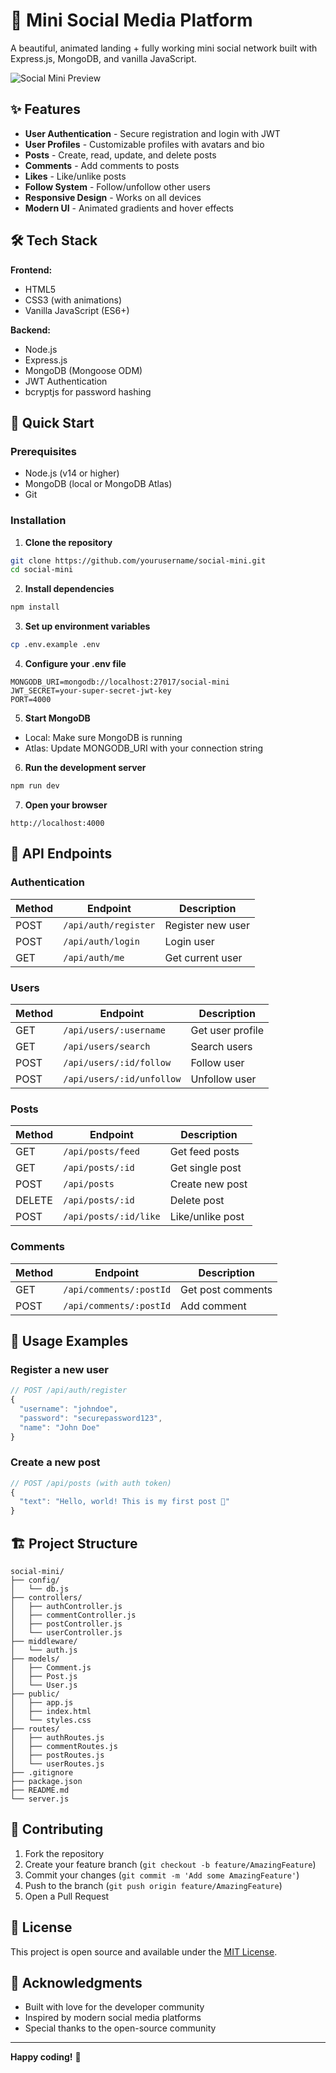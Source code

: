 # 🚀 Mini Social Media Platform

A beautiful, animated landing + fully working mini social network built with Express.js, MongoDB, and vanilla JavaScript.

![Social Mini Preview](https://via.placeholder.com/800x400?text=Social+Mini+Preview)

## ✨ Features

- **User Authentication** - Secure registration and login with JWT
- **User Profiles** - Customizable profiles with avatars and bio
- **Posts** - Create, read, update, and delete posts
- **Comments** - Add comments to posts
- **Likes** - Like/unlike posts
- **Follow System** - Follow/unfollow other users
- **Responsive Design** - Works on all devices
- **Modern UI** - Animated gradients and hover effects

## 🛠️ Tech Stack

**Frontend:**
- HTML5
- CSS3 (with animations)
- Vanilla JavaScript (ES6+)

**Backend:**
- Node.js
- Express.js
- MongoDB (Mongoose ODM)
- JWT Authentication
- bcryptjs for password hashing

## 🚀 Quick Start

### Prerequisites
- Node.js (v14 or higher)
- MongoDB (local or MongoDB Atlas)
- Git

### Installation

1. **Clone the repository**
```bash
git clone https://github.com/yourusername/social-mini.git
cd social-mini
```

2. **Install dependencies**
```bash
npm install
```

3. **Set up environment variables**
```bash
cp .env.example .env
```

4. **Configure your .env file**
```env
MONGODB_URI=mongodb://localhost:27017/social-mini
JWT_SECRET=your-super-secret-jwt-key
PORT=4000
```

5. **Start MongoDB**
- Local: Make sure MongoDB is running
- Atlas: Update MONGODB_URI with your connection string

6. **Run the development server**
```bash
npm run dev
```

7. **Open your browser**
```
http://localhost:4000
```

## 📡 API Endpoints

### Authentication
| Method | Endpoint | Description |
|--------|----------|-------------|
| POST | `/api/auth/register` | Register new user |
| POST | `/api/auth/login` | Login user |
| GET | `/api/auth/me` | Get current user |

### Users
| Method | Endpoint | Description |
|--------|----------|-------------|
| GET | `/api/users/:username` | Get user profile |
| GET | `/api/users/search` | Search users |
| POST | `/api/users/:id/follow` | Follow user |
| POST | `/api/users/:id/unfollow` | Unfollow user |

### Posts
| Method | Endpoint | Description |
|--------|----------|-------------|
| GET | `/api/posts/feed` | Get feed posts |
| GET | `/api/posts/:id` | Get single post |
| POST | `/api/posts` | Create new post |
| DELETE | `/api/posts/:id` | Delete post |
| POST | `/api/posts/:id/like` | Like/unlike post |

### Comments
| Method | Endpoint | Description |
|--------|----------|-------------|
| GET | `/api/comments/:postId` | Get post comments |
| POST | `/api/comments/:postId` | Add comment |

## 🎯 Usage Examples

### Register a new user
```javascript
// POST /api/auth/register
{
  "username": "johndoe",
  "password": "securepassword123",
  "name": "John Doe"
}
```

### Create a new post
```javascript
// POST /api/posts (with auth token)
{
  "text": "Hello, world! This is my first post 🎉"
}
```

## 🏗️ Project Structure

```
social-mini/
├── config/
│   └── db.js
├── controllers/
│   ├── authController.js
│   ├── commentController.js
│   ├── postController.js
│   └── userController.js
├── middleware/
│   └── auth.js
├── models/
│   ├── Comment.js
│   ├── Post.js
│   └── User.js
├── public/
│   ├── app.js
│   ├── index.html
│   └── styles.css
├── routes/
│   ├── authRoutes.js
│   ├── commentRoutes.js
│   ├── postRoutes.js
│   └── userRoutes.js
├── .gitignore
├── package.json
├── README.md
└── server.js
```

## 🤝 Contributing

1. Fork the repository
2. Create your feature branch (`git checkout -b feature/AmazingFeature`)
3. Commit your changes (`git commit -m 'Add some AmazingFeature'`)
4. Push to the branch (`git push origin feature/AmazingFeature`)
5. Open a Pull Request

## 📝 License

This project is open source and available under the [MIT License](LICENSE).

## 🙏 Acknowledgments

- Built with love for the developer community
- Inspired by modern social media platforms
- Special thanks to the open-source community

---

**Happy coding!** 🎉

